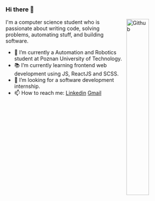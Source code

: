 ### Hi there 👋

<img width="35%" align="right" alt="Github" src="https://user-images.githubusercontent.com/48678280/88862734-4903af80-d201-11ea-968b-9c939d88a37c.gif" />

I'm a computer science student who is passionate about writing code, solving problems, automating stuff, and building software.

- 🔭 I’m currently a Automation and Robotics student at Poznan University of Technology.
- 📚 I’m currently learning  frontend web development using JS, ReactJS and SCSS.
- 👯 I’m looking for a software development internship. 
- 📫 How to reach me: [Linkedin](https://www.linkedin.com/in/jacek-roszak-892123234/) [Gmail](mailto:jacekroszak.poczta@gmail.com)
